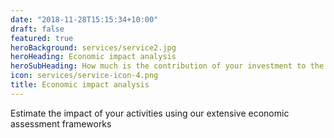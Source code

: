 ```yaml
---
date: "2018-11-28T15:15:34+10:00"
draft: false
featured: true
heroBackground: services/service2.jpg
heroHeading: Economic impact analysis
heroSubHeading: How much is the contribution of your investment to the regional and national economies?
icon: services/service-icon-4.png
title: Economic impact analysis
---
```


Estimate the impact of your activities using our extensive economic assessment frameworks